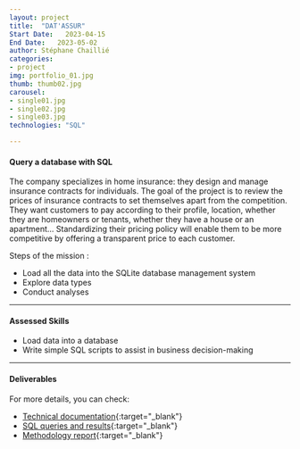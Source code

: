 ```yaml
---
layout: project
title:  "DAT'ASSUR"
Start Date:   2023-04-15
End Date:   2023-05-02
author: Stéphane Chaillié
categories:
- project
img: portfolio_01.jpg
thumb: thumb02.jpg
carousel:
- single01.jpg
- single02.jpg
- single03.jpg
technologies: "SQL"

---
```

#### Query a database with SQL
The company specializes in home insurance: they design and manage insurance contracts for individuals.
The goal of the project is to review the prices of insurance contracts to set themselves apart from the competition. They want customers to pay according to their profile, location, whether they are homeowners or tenants, whether they have a house or an apartment...
Standardizing their pricing policy will enable them to be more competitive by offering a transparent price to each customer.

Steps of the mission :
- Load all the data into the SQLite database management system
- Explore data types
- Conduct analyses
---
#### Assessed Skills
- Load data into a database
- Write simple SQL scripts to assist in business decision-making

---
####  Deliverables
For more details, you can check:
- [Technical documentation](https://stefch86.github.io/solid-jekyll-BIA/assets/Chaillie_Stephane_1_documentation_technique_052023.pdf){:target="_blank"}
- [SQL queries and results](https://stefch86.github.io/solid-jekyll-BIA/assets/Chaillie_Stephane_2_liste_analyses_052023.pdf){:target="_blank"}
- [Methodology report](https://stefch86.github.io/solid-jekyll-BIA/assets/Chaillie_Stephane_3_presentation_052023.pdf){:target="_blank"}
